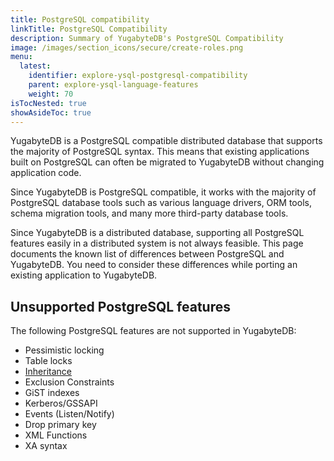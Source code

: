 ```yaml
---
title: PostgreSQL compatibility
linkTitle: PostgreSQL Compatibility
description: Summary of YugabyteDB's PostgreSQL Compatibility
image: /images/section_icons/secure/create-roles.png
menu:
  latest:
    identifier: explore-ysql-postgresql-compatibility
    parent: explore-ysql-language-features
    weight: 70
isTocNested: true
showAsideToc: true
---
```

YugabyteDB is a PostgreSQL compatible distributed database that supports the majority of PostgreSQL syntax. This means that existing applications built on PostgreSQL can often be migrated to YugabyteDB without changing application code.

Since YugabyteDB is PostgreSQL compatible, it works with the majority of PostgreSQL database tools such as various language drivers, ORM tools, schema migration tools, and many more third-party database tools. 

Since YugabyteDB is a distributed database, supporting all PostgreSQL features easily in a distributed system is not always feasible. This page documents the known list of differences between PostgreSQL and YugabyteDB. You need to consider these differences while porting an existing application to YugabyteDB.

## Unsupported PostgreSQL features
The following PostgreSQL features are not supported in YugabyteDB:
- Pessimistic locking
- Table locks
- [Inheritance](https://www.postgresql.org/docs/11/tutorial-inheritance.html)
- Exclusion Constraints
- GiST indexes
- Kerberos/GSSAPI 
- Events (Listen/Notify) 
- Drop primary key
- XML Functions
- XA syntax

